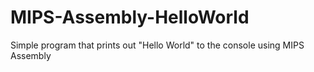 # MIPS-Assembly-HelloWorld
Simple program that prints out "Hello World" to the console using MIPS Assembly
